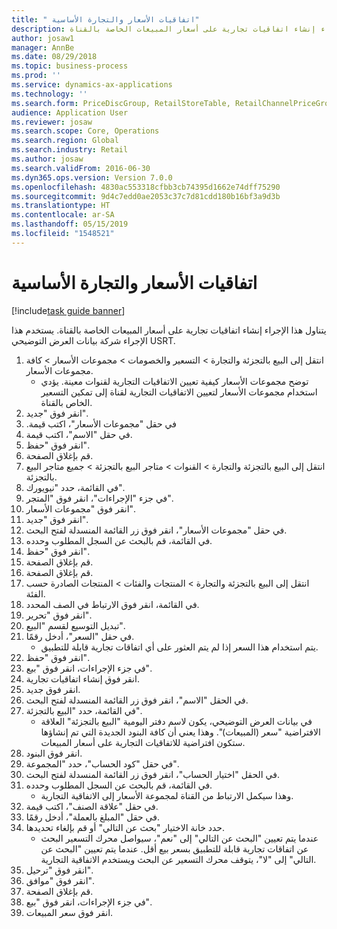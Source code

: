 ```yaml
---
title: " اتفاقيات الأسعار والتجارة الأساسية"
description: يتناول هذا الإجراء إنشاء اتفاقيات تجارية على أسعار المبيعات الخاصة بالقناة.
author: josaw1
manager: AnnBe
ms.date: 08/29/2018
ms.topic: business-process
ms.prod: ''
ms.service: dynamics-ax-applications
ms.technology: ''
ms.search.form: PriceDiscGroup, RetailStoreTable, RetailChannelPriceGroup, EcoResProductDetailsExtended, PriceDiscAdmTable, PriceDiscAdm
audience: Application User
ms.reviewer: josaw
ms.search.scope: Core, Operations
ms.search.region: Global
ms.search.industry: Retail
ms.author: josaw
ms.search.validFrom: 2016-06-30
ms.dyn365.ops.version: Version 7.0.0
ms.openlocfilehash: 4830ac553318cfbb3cb74395d1662e74dff75290
ms.sourcegitcommit: 9d4c7edd0ae2053c37c7d81cdd180b16bf3a9d3b
ms.translationtype: HT
ms.contentlocale: ar-SA
ms.lasthandoff: 05/15/2019
ms.locfileid: "1548521"
---
```

# <a name="base-price-and-trade-agreements"></a> اتفاقيات الأسعار والتجارة الأساسية

[!include[task guide banner](../includes/task-guide-banner.md)]

يتناول هذا الإجراء إنشاء اتفاقيات تجارية على أسعار المبيعات الخاصة بالقناة. يستخدم هذا الإجراء شركة بيانات العرض التوضيحي USRT.

1. انتقل إلى البيع بالتجزئة والتجارة > التسعير والخصومات > مجموعات الأسعار > كافة مجموعات الأسعار.
    * توضح مجموعات الأسعار كيفية تعيين الاتفاقيات التجارية لقنوات معينة. يؤدي استخدام مجموعات الأسعار لتعيين الاتفاقيات التجارية لقناة إلى تمكين التسعير الخاص بالقناة.  
2. انقر فوق "جديد".
3. في حقل "‏‫مجموعات الأسعار"، اكتب قيمة.
4. في حقل "الاسم"، اكتب قيمة.
5. انقر فوق "حفظ".
6. قم بإغلاق الصفحة.
7. انتقل إلى البيع بالتجزئة والتجارة > القنوات > متاجر البيع بالتجزئة > جميع متاجر البيع بالتجزئة.
8. في القائمة، حدد "نيويورك".
9. في جزء "الإجراءات"، انقر فوق "المتجر".
10. انقر فوق "مجموعات الأسعار".
11. انقر فوق "جديد".
12. في حقل "مجموعات الأسعار"، انقر فوق زر القائمة المنسدلة لفتح البحث.
13. في القائمة، قم بالبحث عن السجل المطلوب وحدده.
14. انقر فوق "حفظ".
15. قم بإغلاق الصفحة.
16. قم بإغلاق الصفحة.
17. انتقل إلى البيع بالتجزئة والتجارة > المنتجات والفئات > المنتجات الصادرة حسب الفئة.
18. في القائمة، انقر فوق الارتباط في الصف المحدد.
19. انقر فوق "تحرير".
20. تبديل التوسيع لقسم "البيع".
21. في حقل "السعر"، أدخل رقمًا.
    * يتم استخدام هذا السعر إذا لم يتم العثور على أي اتفاقات تجارية قابلة للتطبيق.  
22. انقر فوق "حفظ".
23. في جزء الإجراءات، انقر فوق "بيع‬".
24. انقر فوق إنشاء اتفاقيات تجارية.
25. انقر فوق جديد.
26. في الحقل "الاسم"، انقر فوق زر القائمة المنسدلة لفتح البحث.
27. في القائمة، حدد "البيع بالتجزئة".
    * في بيانات العرض التوضيحي، يكون لاسم دفتر اليومية "البيع بالتجزئة" العلاقة الافتراضية "سعر (المبيعات)". وهذا يعني أن كافة البنود الجديدة التي تم إنشاؤها ستكون افتراضية للاتفاقيات التجارية على أسعار المبيعات.  
28. انقر فوق البنود.
29. في حقل "كود الحساب"، حدد "المجموعة".
30. في الحقل "اختيار الحساب"، انقر فوق زر القائمة المنسدلة لفتح البحث.
31. في القائمة، قم بالبحث عن السجل المطلوب وحدده.
    * وهذا سيكمل الارتباط من القناة لمجموعة الأسعار إلى الاتفاقية التجارية.  
32. في حقل "علاقة الصنف"، اكتب قيمة.
33. في حقل "المبلغ بالعملة"، أدخل رقمًا.
34. حدد خانة الاختيار "‏‫بحث عن التالي‬" أو قم بإلغاء تحديدها.
    * عندما يتم تعيين "البحث عن التالي" إلى "نعم"، سيواصل محرك التسعير البحث عن اتفاقات تجارية قابلة للتطبيق بسعر بيع أقل. عندما يتم تعيين "البحث عن التالي" إلى "لا"، يتوقف محرك التسعير عن البحث ويستخدم الاتفاقية التجارية.  
35. انقر فوق "ترحيل".
36. انقر فوق "موافق".
37. قم بإغلاق الصفحة.
38. في جزء الإجراءات، انقر فوق "بيع‬".
39. انقر فوق سعر المبيعات.


